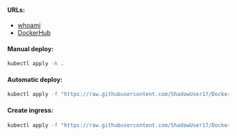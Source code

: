 #### URLs:
- [whoami](https://github.com/traefik/whoami/blob/master/README.md)
- [DockerHub](https://hub.docker.com/r/traefik/whoami)

#### Manual deploy:
```bash
kubectl apply -k .
```

#### Automatic deploy:
```bash
kubectl apply -f "https://raw.githubusercontent.com/ShadowUser17/DockerTemplates/master/K8S/whoami/fluxcd-deploy.yml"
```

#### Create ingress:
```bash
kubectl apply -f "https://raw.githubusercontent.com/ShadowUser17/DockerTemplates/master/K8S/whoami/ingress-test.yml"
```
